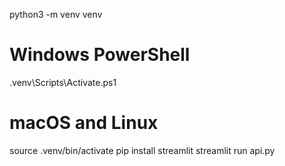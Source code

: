 python3 -m venv venv
# Windows PowerShell
.venv\Scripts\Activate.ps1
# macOS and Linux
source .venv/bin/activate
pip install streamlit
streamlit run api.py
